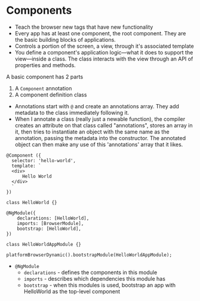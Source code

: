 # Components

- Teach the browser new tags that have new functionality
- Every app has at least one component, the root component. They are the basic building blocks of applications.
- Controls a portion of the screen, a view, through it's associated template
- You define a component's application logic—what it does to support the view—inside a class. The class interacts with the view through an API of properties and methods.

A basic component has 2 parts

1. A `Component` annotation
2. A component definition class

- Annotations start with `@` and create an annotations array. They add metadata to the class immediately following it.
- When I annotate a class (really just a newable function), the compiler creates an attribute on that class called "annotations", stores an array in it, then tries to instantiate an object with the same name as the annotation, passing the metadata into the constructor. The annotated object can then make any use of this 'annotations' array that it likes.

```
@Component ({
  selector: 'hello-world',
  template: `
  <div>
      Hello World
  </div>        
  `
})

class HelloWorld {}

@NgModule({
    declarations: [HelloWorld],
    imports: [BrowserModule],
    bootstrap: [HelloWorld],
})

class HelloWorldAppModule {}

platformBrowserDynamic().bootstrapModule(HelloWorldAppModule);

```

- `@NgModule` 
  - `declarations` - defines the components in this module
  - `imports` - describes which dependencies this module has
  - `bootstrap` - when this modules is used, bootstrap an app with HelloWorld as the top-level component
